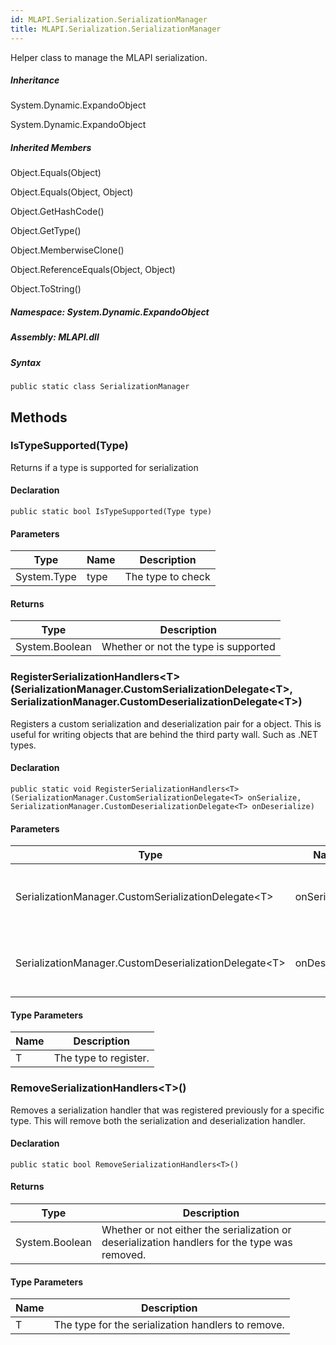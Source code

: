 ```yaml
---  
id: MLAPI.Serialization.SerializationManager  
title: MLAPI.Serialization.SerializationManager  
---
```


<div class="markdown level0 summary">

Helper class to manage the MLAPI serialization.

</div>

<div class="markdown level0 conceptual">

</div>

<div class="inheritance">

##### Inheritance

<div class="level0">

System.Dynamic.ExpandoObject

</div>

<div class="level1">

System.Dynamic.ExpandoObject

</div>

</div>

<div class="inheritedMembers">

##### Inherited Members

<div>

Object.Equals(Object)

</div>

<div>

Object.Equals(Object, Object)

</div>

<div>

Object.GetHashCode()

</div>

<div>

Object.GetType()

</div>

<div>

Object.MemberwiseClone()

</div>

<div>

Object.ReferenceEquals(Object, Object)

</div>

<div>

Object.ToString()

</div>

</div>

##### **Namespace**: System.Dynamic.ExpandoObject

##### **Assembly**: MLAPI.dll

##### Syntax

    public static class SerializationManager

## Methods 

### IsTypeSupported(Type)

<div class="markdown level1 summary">

Returns if a type is supported for serialization

</div>

<div class="markdown level1 conceptual">

</div>

#### Declaration

    public static bool IsTypeSupported(Type type)

#### Parameters

| Type        | Name | Description       |
|-------------|------|-------------------|
| System.Type | type | The type to check |

#### Returns

| Type           | Description                          |
|----------------|--------------------------------------|
| System.Boolean | Whether or not the type is supported |

### RegisterSerializationHandlers&lt;T&gt;(SerializationManager.CustomSerializationDelegate&lt;T&gt;, SerializationManager.CustomDeserializationDelegate&lt;T&gt;)

<div class="markdown level1 summary">

Registers a custom serialization and deserialization pair for a object.
This is useful for writing objects that are behind the third party wall.
Such as .NET types.

</div>

<div class="markdown level1 conceptual">

</div>

#### Declaration

    public static void RegisterSerializationHandlers<T>(SerializationManager.CustomSerializationDelegate<T> onSerialize, SerializationManager.CustomDeserializationDelegate<T> onDeserialize)

#### Parameters

| Type                                                        | Name          | Description                                     |
|-------------------------------------------------------------|---------------|-------------------------------------------------|
| SerializationManager.CustomSerializationDelegate&lt;T&gt;   | onSerialize   | The delegate to invoke to serialize the type.   |
| SerializationManager.CustomDeserializationDelegate&lt;T&gt; | onDeserialize | The delegate to invoke to deserialize the type. |

#### Type Parameters

| Name | Description           |
|------|-----------------------|
| T    | The type to register. |

### RemoveSerializationHandlers&lt;T&gt;()

<div class="markdown level1 summary">

Removes a serialization handler that was registered previously for a
specific type. This will remove both the serialization and
deserialization handler.

</div>

<div class="markdown level1 conceptual">

</div>

#### Declaration

    public static bool RemoveSerializationHandlers<T>()

#### Returns

| Type           | Description                                                                                   |
|----------------|-----------------------------------------------------------------------------------------------|
| System.Boolean | Whether or not either the serialization or deserialization handlers for the type was removed. |

#### Type Parameters

| Name | Description                                        |
|------|----------------------------------------------------|
| T    | The type for the serialization handlers to remove. |

